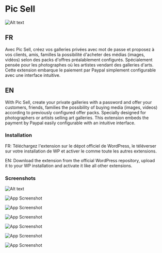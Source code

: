 
# Pic Sell
![Alt text](https://i.ibb.co/5YKtNYR/couverture.jpg)

## FR

Avec Pic Sell, créez vos galleries privées avec mot de passe et proposez à vos clients, amis, familles la possibilité d'acheter des médias (images, vidéos) selon des packs d'offres préalablement configurés.
Spécialement pensée pour les photographes où les artistes vendant des galleries d'arts. Cette extension embarque le paiement par Paypal simplement configurable avec une interface intuitive.


## EN

With Pic Sell, create your private galleries with a password and offer your customers, friends, families the possibility of buying media (images, videos) according to previously configured offer packs. Specially designed for photographers or artists selling art galleries. This extension embeds the payment by Paypal easily configurable with an intuitive interface.

### Installation

FR: Téléchargez l'extension sur le dépot officiel de WordPress, le téléverser sur votre installation de WP et activer le comme toute les autres extensions.

EN: Download the extension from the official WordPress repository, upload it to your WP installation and activate it like all other extensions.   

### Screenshots

![Alt text](https://i.ibb.co/4WkHstC/2022-05-17-15-26-51-Window.png "Optional title")

![App Screenshot](https://i.ibb.co/0Y8f2rw/2022-05-17-15-28-49-Window.png)

![App Screenshot](https://i.ibb.co/0VPhhBP/2022-05-17-15-32-32-Window.png)

![App Screenshot](https://i.ibb.co/X2qRh74/2022-05-17-15-33-40-Window.png)

![App Screenshot](https://i.ibb.co/WFbwXKR/2022-05-17-15-34-28-Window.png)

![App Screenshot](https://i.ibb.co/mJQwPxn/2022-05-17-15-34-52-Window.png)

![App Screenshot](https://i.ibb.co/fVWRfrM/2022-05-17-15-35-13-Window.png)
